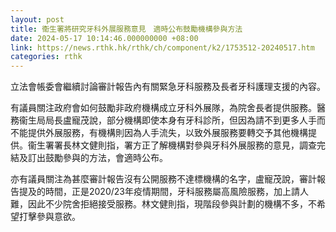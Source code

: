 ```yaml
---
layout: post
title: 衞生署將研究牙科外展服務意見　適時公布鼓勵機構參與方法
date: 2024-05-17 10:14:46.000000000 +08:00
link: https://news.rthk.hk/rthk/ch/component/k2/1753512-20240517.htm
categories: rthk
---
```


立法會帳委會繼續討論審計報告內有關緊急牙科服務及長者牙科護理支援的內容。

有議員關注政府會如何鼓勵非政府機構成立牙科外展隊，為院舍長者提供服務。醫務衞生局局長盧寵茂說，部分機構即使本身有牙科診所，但因為請不到更多人手而不能提供外展服務，有機構則因為人手流失，以致外展服務要轉交予其他機構提供。衞生署署長林文健則指，署方正了解機構對參與牙科外展服務的意見，調查完結及訂出鼓勵參與的方法，會適時公布。

亦有議員關注為甚麼審計報告沒有公開服務不達標機構的名字，盧寵茂說，審計報告提及的時間，正是2020/23年疫情期間，牙科服務屬高風險服務，加上請人難，因此不少院舍拒絕接受服務。林文健則指，現階段參與計劃的機構不多，不希望打擊參與意欲。
